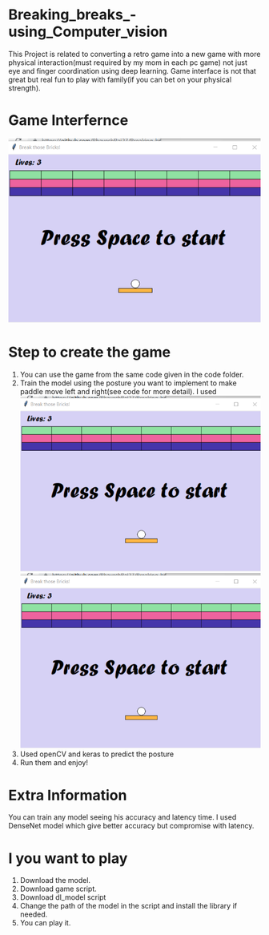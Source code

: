 # Breaking_breaks_-using_Computer_vision
This Project is related to converting a retro game into a new game with more physical interaction(must required by my mom in each pc game) not just eye and finger coordination using deep learning. Game interface is not that great but real fun to play with family(if you can bet on your physical strength).

# Game Interfernce
![](https://github.com/BhaveshRaj27/Breaking_breaks_-using_Computer_vision/blob/main/Data/Screenshot%20(265).png)


# Step to create the game
1. You can use the game from the same code given in the code folder.
2. Train the model using the posture you want to implement to make paddle move left and right(see code for more detail). I used 
![](https://github.com/BhaveshRaj27/Breaking_breaks_-using_Computer_vision/blob/main/Data/Screenshot%20(265).png)
![](https://github.com/BhaveshRaj27/Breaking_breaks_-using_Computer_vision/blob/main/Data/Screenshot%20(265).png)
3. Used openCV and keras to predict the posture
4. Run them and enjoy!

# Extra Information
You can train any model seeing his accuracy and latency time. I used DenseNet model which give better accuracy but compromise with latency.

# I you want to play
1. Download the model.
2. Download game script.
3. Download dl_model script
4. Change the path of the model in the script and install the library if needed.
5. You can play it.

